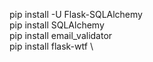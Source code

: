 pip install -U Flask-SQLAlchemy \
pip install SQLAlchemy \
pip install email_validator \
pip install flask-wtf \
